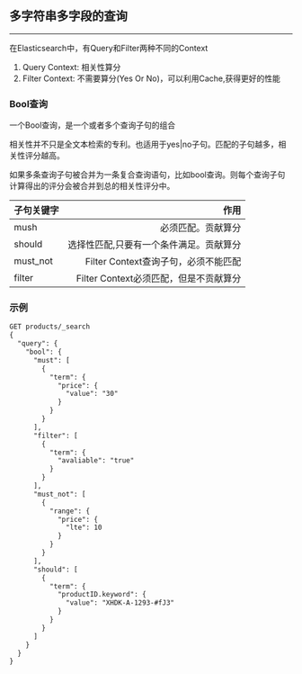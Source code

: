 ## 多字符串多字段的查询
-----

在Elasticsearch中，有Query和Filter两种不同的Context

1. Query Context: 相关性算分
1. Filter Context: 不需要算分(Yes Or No)，可以利用Cache,获得更好的性能

### Bool查询

一个Bool查询，是一个或者多个查询子句的组合

相关性并不只是全文本检索的专利。也适用于yes|no子句。匹配的子句越多，相关性评分越高。

如果多条查询子句被合并为一条复合查询语句，比如bool查询。则每个查询子句计算得出的评分会被合并到总的相关性评分中。

|子句关键字| 作用|
|:---|---:|
|mush|必须匹配。贡献算分|
|should|选择性匹配,只要有一个条件满足。贡献算分|
|must_not|Filter Context查询子句，必须不能匹配|
|filter| Filter Context必须匹配，但是不贡献算分|


### 示例

```html
GET products/_search
{
  "query": {
    "bool": {
      "must": [
        {
          "term": {
            "price": {
              "value": "30"
            }
          }
        }
      ],
      "filter": [
        {
          "term": {
            "avaliable": "true"
          }
        }
      ],
      "must_not": [
        {
          "range": {
            "price": {
              "lte": 10
            }
          }
        }
      ],
      "should": [
        {
          "term": {
            "productID.keyword": {
              "value": "XHDK-A-1293-#fJ3"
            }
          }
        }
      ]
    }
  }
}
```
